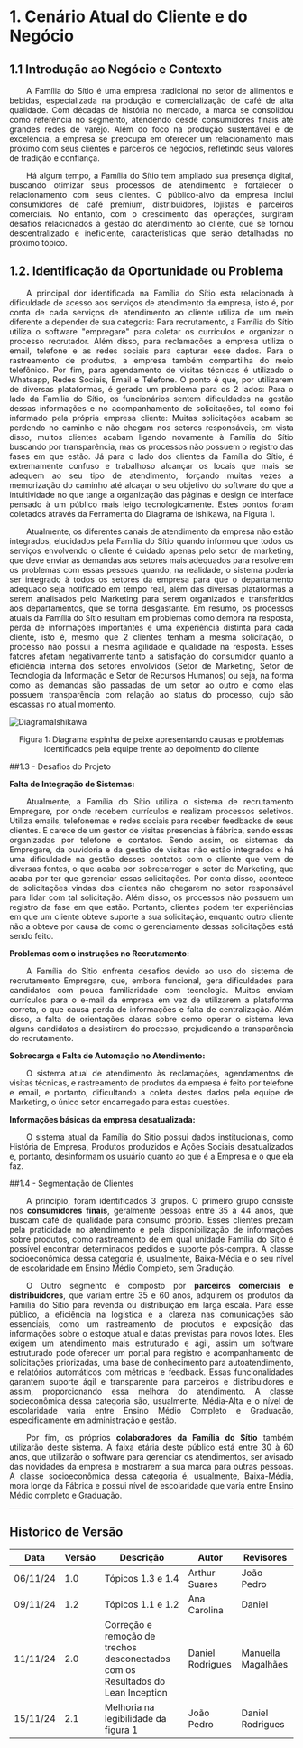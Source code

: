 # 1. Cenário Atual do Cliente e do Negócio

## 1.1 Introdução ao Negócio e Contexto

<div style="text-align: justify;">
    <p style="text-indent: 30px;">
        A Família do Sítio é uma empresa tradicional no setor de alimentos e bebidas, especializada na produção e comercialização de café de alta qualidade. Com décadas de história no mercado, a marca se consolidou como referência no segmento, atendendo desde consumidores finais até grandes redes de varejo. Além do foco na produção sustentável e de excelência, a empresa se preocupa em oferecer um relacionamento mais próximo com seus clientes e parceiros de negócios, refletindo seus valores de tradição e confiança.
    </p>
</div>

<div style="text-align: justify;">
    <p style="text-indent: 30px;">
        Há algum tempo, a Família do Sítio tem ampliado sua presença digital, buscando otimizar seus processos de atendimento e fortalecer o relacionamento com seus clientes. O público-alvo da empresa inclui consumidores de café premium, distribuidores, lojistas e parceiros comerciais. No entanto, com o crescimento das operações, surgiram desafios relacionados à gestão do atendimento ao cliente, que se tornou descentralizado e ineficiente, características que serão detalhadas no próximo tópico.
    </p>
</div>

## 1.2. Identificação da Oportunidade ou Problema

<div style="text-align: justify;">
    <p style="text-indent: 30px;">
        A principal dor identificada na Família do Sítio está relacionada à dificuldade de acesso aos serviços de atendimento da empresa, isto é, por conta de cada serviços de atendimento ao cliente utiliza de um meio diferente a depender de sua categoria: Para recrutamento, a Família do Sítio utiliza o software "empregare" para coletar os currículos e organizar o processo recrutador. Além disso, para reclamações a empresa utiliza o email, telefone e as redes sociais para capturar esse dados. Para o rastreamento de produtos, a empresa também compartilha do meio telefônico. Por fim, para agendamento de visitas técnicas é utilizado o Whatsapp, Redes Sociais, Email e Telefone. O ponto é que, por utilizarem de diversas plataformas, é gerado um problema para os 2 lados: Para o lado da Família do Sítio, os funcionários sentem dificuldades na gestão dessas informações e no acompanhamento de solicitações, tal como foi informado pela própria empresa cliente: Muitas solicitações acabam se perdendo no caminho e não chegam nos setores responsáveis, em vista disso, muitos clientes acabam ligando novamente à Família do Sítio buscando por transparência, mas os processos não possuem o registro das fases em que estão. Já para o lado dos clientes da Família do Sítio, é extremamente confuso e trabalhoso alcançar os locais que mais se adequem ao seu tipo de atendimento, forçando muitas vezes a memorização do caminho até alcaçar o seu objetivo do software do que a intuitividade no que tange a organização das páginas e design de interface pensado à um público mais leigo tecnologicamente. Estes pontos foram coletados através da Ferramenta do Diagrama de Ishikawa, na Figura 1.
</div>

<div style="text-align: justify;">
    <p style="text-indent: 30px;">
        Atualmente, os diferentes canais de atendimento da empresa não estão integrados, elucidados pela Família do Sítio quando informou que todos os serviços envolvendo o cliente é cuidado apenas pelo setor de marketing, que deve enviar as demandas aos setores mais adequados para resolverem os problemas com essas pessoas quando, na realidade, o sistema poderia ser integrado à todos os setores da empresa para que o departamento adequado seja notificado em tempo real, além das diversas plataformas a serem analisados pelo Marketing para serem organizados e transferidos aos departamentos, que se torna desgastante. Em resumo, os processos atuais da Família do Sítio resultam em problemas como demora na resposta, perda de informações importantes e uma experiência distinta para cada cliente, isto é, mesmo que 2 clientes tenham a mesma solicitação, o processo não possui a mesma agilidade e qualidade na resposta. Esses fatores afetam negativamente tanto a satisfação do consumidor quanto a eficiência interna dos setores envolvidos (Setor de Marketing, Setor de Tecnologia da Informação e Setor de Recursos Humanos) ou seja, na forma como as demandas são passadas de um setor ao outro e como elas possuem transparência com relação ao status do processo, cujo são escassas no atual momento.
    </p>
    
</div>
   
 ![DiagramaIshikawa](../../assets/DiagramaIshikawa.jpg)

<div align="center"> 
<p>Figura 1: Diagrama espinha de peixe apresentando causas e problemas identificados pela
equipe frente ao depoimento do cliente</p>
</div>

##1.3 - Desafios do Projeto

 **Falta de Integração de Sistemas:**
<div style="text-align: justify;">
    <p style="text-indent: 30px;">
        Atualmente, a Família do Sítio utiliza o sistema de recrutamento Empregare, por onde recebem currículos e realizam processos seletivos. Utiliza emails, telefonemas e redes sociais para receber feedbacks de seus clientes. E carece de um gestor de visitas presencias à fábrica, sendo essas organizadas por telefone e contatos. Sendo assim, os sistemas da Empregare, da ouvidoria e da gestão de visitas não estão integrados e há uma dificuldade na gestão desses contatos com o cliente que vem de diversas fontes, o que acaba por sobrecarregar o setor de Marketing, que acaba por ter que gerenciar essas solicitações. Por conta disso, acontece de solicitações vindas dos clientes não chegarem no setor responsável para lidar com tal solicitação. Além disso, os processos não possuem um registro da fase em que estão. Portanto, clientes podem ter experiências em que um cliente obteve suporte a sua solicitação, enquanto outro cliente não a obteve por causa de como o gerenciamento dessas solicitações está sendo feito.
    </p>
</div>

**Problemas com o instruções no Recrutamento:**
<div style="text-align: justify;">
    <p style="text-indent: 30px;">
       A Família do Sítio enfrenta desafios devido ao uso do sistema de recrutamento Empregare, que, embora funcional, gera dificuldades para candidatos com pouca familiaridade com tecnologia. Muitos enviam currículos para o e-mail da empresa em vez de utilizarem a plataforma correta, o que causa perda de informações e falta de centralização. Além disso, a falta de orientações claras sobre como operar o sistema leva alguns candidatos a desistirem do processo, prejudicando a transparência do recrutamento.
    </p>
</div>


**Sobrecarga e Falta de Automação no Atendimento:**
<div style="text-align: justify;">
    <p style="text-indent: 30px;">
        O sistema atual de atendimento às reclamações, agendamentos de visitas técnicas, e rastreamento de produtos da empresa é feito por telefone e email, e portanto, dificultando a coleta destes dados pela equipe de Marketing, o único setor encarregado para estas questões.
    </p>
</div>

**Informações básicas da empresa desatualizada:**
<div style="text-align: justify;">
    <p style="text-indent: 30px;">
        O sistema atual da Família do Sítio possui dados institucionais, como História de Empresa, Produtos produzidos e Ações Sociais desatualizados e, portanto, desinformam os usuário quanto ao que é a Empresa e o que ela faz. 
    </p>
</div>

##1.4 - Segmentação de Clientes
<div style="text-align: justify;">
    <p style="text-indent: 30px;">
        A princípio, foram identificados 3 grupos. O primeiro grupo consiste nos <b>consumidores finais</b>, geralmente pessoas entre 35 à 44 anos, que buscam café de qualidade para consumo próprio. Esses clientes prezam pela praticidade no atendimento e pela disponibilização de informações sobre produtos, como rastreamento de em qual unidade Família do Sítio é possível encontrar determinados pedidos e suporte pós-compra. A classe socioeconômica dessa categoria é, usualmente, Baixa-Média e o seu nível de escolaridade em Ensino Médio Completo, sem Gradução.
    </p>
    <p style="text-indent: 30px;">
        O Outro segmento é composto por <b>parceiros comerciais e distribuidores</b>, que variam entre 35 e 60 anos, adquirem os produtos da Família do Sítio para revenda ou distribuição em larga escala. Para esse público, a eficiência na logística e a clareza nas comunicações são essenciais, como um rastreamento de produtos e exposição das informações sobre o estoque atual e datas previstas para novos lotes. Eles exigem um atendimento mais estruturado e ágil, assim um software estruturado pode oferecer um portal para registro e acompanhamento de solicitações priorizadas, uma base de conhecimento para autoatendimento, e relatórios automáticos com métricas e feedback. Essas funcionalidades garantem suporte ágil e transparente para parceiros e distribuidores e assim, proporcionando essa melhora do atendimento. A classe socieconômica dessa categoria são, usualmente, Média-Alta e o nível de escolaridade varia entre Ensino Médio Completo e Graduação, especificamente em administração e gestão.
    </p>
    <p style="text-indent: 30px;">
        Por fim, os próprios <b>colaboradores da Família do Sítio</b> também utilizarão deste sistema. A faixa etária deste público está entre 30 à 60 anos, que utilizarão o software para gerenciar os atendimentos, ser avisado das novidades da empresa e mostrarem a sua marca para outras pessoas. A classe socioeconômica dessa categoria é, usualmente, Baixa-Média, mora longe da Fábrica e possui nível de escolaridade que varia entre Ensino Médio completo e Graduação.
    </p>


</div>

---
## Historico de Versão
Data     | Versão | Descrição | Autor | Revisores 
-------- | ------ | --------- | ----- | ---------
06/11/24 | 1.0 | Tópicos 1.3 e 1.4 | Arthur Suares | João Pedro
09/11/24 | 1.2 | Tópicos 1.1 e 1.2 | Ana Carolina | Daniel
11/11/24 | 2.0 | Correção e remoção de trechos desconectados com os Resultados do Lean Inception | Daniel Rodrigues | Manuella Magalhães
15/11/24 | 2.1 | Melhoria na legibilidade da figura 1 | João Pedro | Daniel Rodrigues